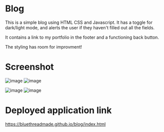 # Blog
This is a simple blog using HTML CSS and Javascript. It has a toggle for dark/light mode, and alerts the user if they haven't filled out all the fields.

It contains a link to my portfolio in the footer and a functioning back button.

The styling has room for improvment!

# Screenshot
![image](https://github.com/bluethreadmade/blog/assets/169301676/8e8d5edf-faeb-404e-8cc0-5d4e3e2220a4)
![image](https://github.com/bluethreadmade/blog/assets/169301676/8733783b-776c-46c0-969f-db2c29d40a07)

![image](https://github.com/bluethreadmade/blog/assets/169301676/334a79a5-9ff6-4944-9ac9-e60ce49d956b)
![image](https://github.com/bluethreadmade/blog/assets/169301676/b7a876da-ae3b-4d9c-afca-acbe3947e7d7)

# Deployed application link
https://bluethreadmade.github.io/blog/index.html
